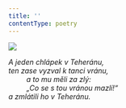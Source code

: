 ```yaml
---
title: ''
contentType: poetry
---
```


<section>

![](../Images/063.jpg)

_A jeden chlápek v Teheránu,  
ten zase vyzval k tanci vránu,  
         a to mu měli za zlý:  
         „Co se s tou vránou mazlí!“  
a zmlátili ho v Teheránu._

</section>

